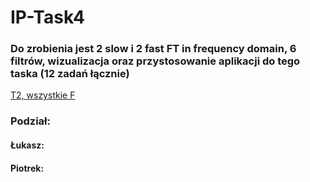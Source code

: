 # IP-Task4
### Do zrobienia jest 2 slow i 2 fast FT in frequency domain, 6 filtrów, wizualizacja oraz przystosowanie aplikacji do tego taska (12 zadań łącznie)
[T2, wszystkie F](http://ics.p.lodz.pl/~tomczyk/available/po_en/fourth.html)
### Podział:
#### Łukasz:
#### Piotrek:
